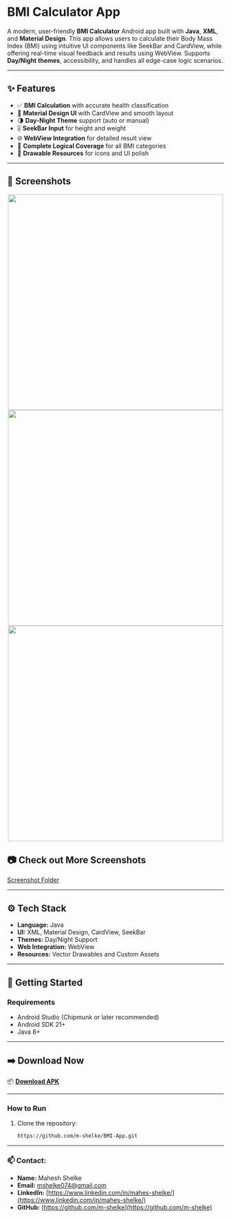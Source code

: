 # BMI Calculator App

A modern, user-friendly **BMI Calculator** Android app built with **Java**, **XML**, and **Material Design**. This app allows users to calculate their Body Mass Index (BMI) using intuitive UI components like SeekBar and CardView, while offering real-time visual feedback and results using WebView. Supports **Day/Night themes**, accessibility, and handles all edge-case logic scenarios.

---

## ✨ Features

- ✅ **BMI Calculation** with accurate health classification
- 🎨 **Material Design UI** with CardView and smooth layout
- 🌗 **Day-Night Theme** support (auto or manual)
- 🎚️ **SeekBar Input** for height and weight
- 🌐 **WebView Integration** for detailed result view
- 🧠 **Complete Logical Coverage** for all BMI categories
- 🎯 **Drawable Resources** for icons and UI polish

---

## 📸 Screenshots

<!-- Add actual screenshots in your repo and update paths -->
<p align="center">
  <img src="https://github.com/user-attachments/assets/debec1fb-d890-4019-9c1e-1028c15323f3" width="500"/>
  <img src="https://github.com/user-attachments/assets/b2cdc04f-7a52-42f0-abaf-d976669560aa" width="500"/>
    <img src="https://github.com/user-attachments/assets/15fe773d-11f7-4025-bddd-97596453ea7c" width="500"/>

## 📷 Check out More Screenshots

[Screenshot Folder](https://github.com/m-shelke/E-Commerce-App/releases/tag/CornerShop_App-1.0.1)

---

## ⚙️ Tech Stack

- **Language:** Java
- **UI:** XML, Material Design, CardView, SeekBar
- **Themes:** Day/Night Support
- **Web Integration:** WebView
- **Resources:** Vector Drawables and Custom Assets

---

## 🚀 Getting Started

### Requirements
- Android Studio (Chipmunk or later recommended)
- Android SDK 21+
- Java 8+

---

## ➡️ Download Now

📦 [**Download APK**](apk/app-debug.apk)

---

### How to Run
1. Clone the repository:
   ```bash
   https://github.com/m-shelke/BMI-App.git

  ---

  ### 📫 Contact:
- **Name:** Mahesh Shelke  
- **Email:** [mshelke074@gmail.com](mailto:your.email@example.com)  
- **LinkedIn:** [https://www.linkedin.com/in/mahes-shelke/](https://www.linkedin.com/in/mahes-shelke/)  
- **GitHub:** [https://github.com/m-shelke](https://github.com/m-shelke)
